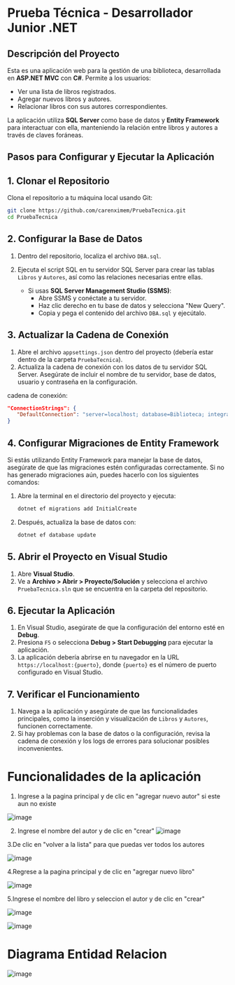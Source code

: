 # Prueba Técnica - Desarrollador Junior .NET

## Descripción del Proyecto

Esta es una aplicación web para la gestión de una biblioteca, desarrollada en **ASP.NET MVC** con **C#**. Permite a los usuarios:
- Ver una lista de libros registrados.
- Agregar nuevos libros y autores.
- Relacionar libros con sus autores correspondientes.

La aplicación utiliza **SQL Server** como base de datos y **Entity Framework** para interactuar con ella, manteniendo la relación entre libros y autores a través de claves foráneas.

## Pasos para Configurar y Ejecutar la Aplicación


## 1. Clonar el Repositorio
Clona el repositorio a tu máquina local usando Git:

```bash
git clone https://github.com/carenximem/PruebaTecnica.git
cd PruebaTecnica
```

## 2. Configurar la Base de Datos
1. Dentro del repositorio, localiza el archivo `DBA.sql`.
2. Ejecuta el script SQL en tu servidor SQL Server para crear las tablas `Libros` y `Autores`, así como las relaciones necesarias entre ellas.

   - Si usas **SQL Server Management Studio (SSMS)**:
     - Abre SSMS y conéctate a tu servidor.
     - Haz clic derecho en tu base de datos y selecciona "New Query".
     - Copia y pega el contenido del archivo `DBA.sql` y ejecútalo.

## 3. Actualizar la Cadena de Conexión
1. Abre el archivo `appsettings.json` dentro del proyecto (debería estar dentro de la carpeta `PruebaTecnica`).
2. Actualiza la cadena de conexión con los datos de tu servidor SQL Server. Asegúrate de incluir el nombre de tu servidor, base de datos, usuario y contraseña en la configuración.

 cadena de conexión:
   ```json
   "ConnectionStrings": {
      "DefaultConnection": "server=localhost; database=Biblioteca; integrated security=true; TrustServerCertificate=True;"
   }
   ```

## 4. Configurar Migraciones de Entity Framework 
Si estás utilizando Entity Framework para manejar la base de datos, asegúrate de que las migraciones estén configuradas correctamente. Si no has generado migraciones aún, puedes hacerlo con los siguientes comandos:

1. Abre la terminal en el directorio del proyecto y ejecuta:
   ```bash
   dotnet ef migrations add InitialCreate
   ```
2. Después, actualiza la base de datos con:
   ```bash
   dotnet ef database update
   ```

## 5. Abrir el Proyecto en Visual Studio
1. Abre **Visual Studio**.
2. Ve a **Archivo > Abrir > Proyecto/Solución** y selecciona el archivo `PruebaTecnica.sln` que se encuentra en la carpeta del repositorio.

## 6. Ejecutar la Aplicación
1. En Visual Studio, asegúrate de que la configuración del entorno esté en **Debug**.
2. Presiona `F5` o selecciona **Debug > Start Debugging** para ejecutar la aplicación.
3. La aplicación debería abrirse en tu navegador en la URL `https://localhost:{puerto}`, donde `{puerto}` es el número de puerto configurado en Visual Studio.

## 7. Verificar el Funcionamiento
1. Navega a la aplicación y asegúrate de que las funcionalidades principales, como la inserción y visualización de `Libros` y `Autores`, funcionen correctamente.
2. Si hay problemas con la base de datos o la configuración, revisa la cadena de conexión y los logs de errores para solucionar posibles inconvenientes.

# Funcionalidades de la aplicación
 1. Ingrese a la pagina principal y   de clic en "agregar nuevo autor"  si este aun no existe

![image](https://github.com/user-attachments/assets/ff24b06b-42c1-4207-8c53-7ad97155dcb2)

2. Ingrese el nombre del autor y de clic en "crear"
![image](https://github.com/user-attachments/assets/d02df6ff-78db-4c9d-bb22-616b75a15c11)

3.De clic en "volver a la lista" para que puedas ver todos los autores

![image](https://github.com/user-attachments/assets/a3f4d9c8-b9fa-4cd4-9357-a3f2eaf832a5)

4.Regrese a la pagina principal y de clic en "agregar nuevo libro"

![image](https://github.com/user-attachments/assets/9cfd9215-7a6a-4541-8685-b065cd83ab73)

5.Ingrese el nombre del libro y seleccion el autor y de clic en "crear"

![image](https://github.com/user-attachments/assets/cfa25121-c4be-4bbb-a5ca-a45f986cb1ec)

![image](https://github.com/user-attachments/assets/f73a7ce1-ff0a-4fc5-8751-70fde6e5b07a)


# Diagrama Entidad Relacion

![image](https://github.com/user-attachments/assets/c913542f-9dd6-4431-95a3-22a1ae5bc204)



